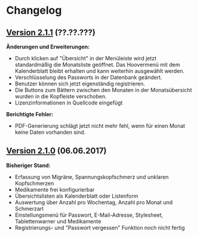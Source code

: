 # Changelog

## [Version 2.1.1](https://github.com/J0hnHawk/ksk/releases/tag/v2.1.1) (??.??.???)

**Änderungen und Erweiterungen:**
- Durch klicken auf "Übersicht" in der Menüleiste wird jetzt standardmäßig die Monatsliste geöffnet. Das Hoovermenü mit dem Kalenderblatt bleibt erhalten und kann weiterhin ausgewählt werden.
- Verschlüsselung des Passworts in der Datenbank geändert.
- Benutzer können sich jetzt eigenständig registrieren. 
- Die Buttons zum Bättern zwischen den Monaten in der Monatsübersicht wurden in die Kopfleiste verschoben. 
- Lizenzinformationen in Quellcode eingefügt

**Berichtigte Fehler:**
- PDF-Generierung schlägt jetzt nicht mehr fehl, wenn für einen Monat keine Daten vorhanden sind.

## [Version 2.1.0](https://github.com/J0hnHawk/ksk/releases/tag/v2.1.0) (06.06.2017)

**Bisheriger Stand:**
- Erfassung von Migräne, Spannungskopfschmerz und unklaren Kopfschmerzen
- Medikamente frei konfigurierbar
- Übersichtslisten als Kalenderblatt oder Listenform
- Auswertung über Anzahl pro Wochentag, Anzahl pro Monat und Schmerzart
- Einstellungsmenü für Passwort, E-Mail-Adresse, Stylesheet, Tablettenwarner und Medikamente
- Registrierungs- und "Passwort vergessen" Funktion noch nicht fertig